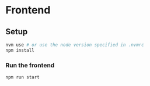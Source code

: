 # Frontend

## Setup

```bash
nvm use # or use the node version specified in .nvmrc
npm install
```

### Run the frontend

```bash
npm run start
```
